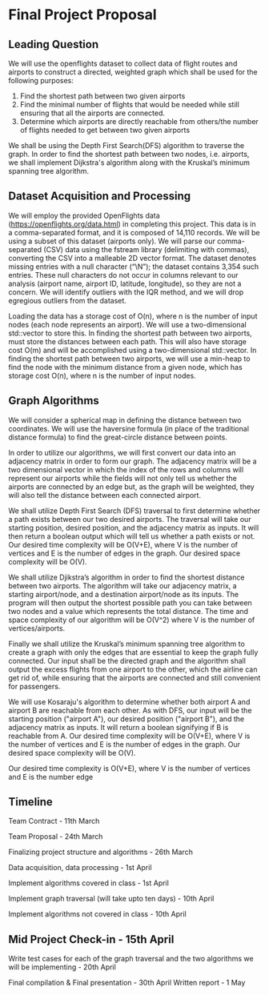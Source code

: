# Final Project Proposal

## Leading Question
We will use the openflights dataset to collect data of flight routes and airports to construct a directed, weighted graph which shall be used for the following purposes:
1) Find the shortest path between two given airports
2) Find the minimal number of flights that would be needed while still ensuring that all the airports are connected.
3) Determine which airports are directly reachable from others/the number of flights needed to get between two given airports

We shall be using the Depth First Search(DFS) algorithm to traverse the graph. In order to find the shortest path between two nodes, i.e. airports, we shall implement Dijkstra's algorithm along with the Kruskal’s minimum spanning tree algorithm.

## Dataset Acquisition and Processing
We will employ the provided OpenFlights data (https://openflights.org/data.html) in completing this project. This data is in a comma-separated format, and it is composed of 14,110 records. We will be using a subset of this dataset (airports only).
We will parse our comma-separated (CSV) data using the fstream library (delimiting with commas), converting the CSV into a malleable 2D vector format. The dataset denotes missing entries with a null character (“\N”); the dataset contains 3,354 such entries. These null characters do not occur in columns relevant to our analysis (airport name, airport ID, latitude, longitude), so they are not a concern. We will identify outliers with the IQR method, and we will drop egregious outliers from the dataset.

Loading the data has a storage cost of O(n), where n is the number of input nodes (each node represents an airport). We will use a two-dimensional std::vector to store this. In finding the shortest path between two airports, must store the distances between each path. This will also have storage cost O(m) and will be accomplished using a two-dimensional std::vector. In finding the shortest path between two airports, we will use a min-heap to find the node with the minimum distance from a given node, which has storage cost O(n), where n is the number of input nodes.

## Graph Algorithms
We will consider a spherical map in defining the distance between two coordinates. We will use the haversine formula (in place of the traditional distance formula) to find the great-circle distance between points.

In order to utilize our algorithms, we will first convert our data into an adjacency matrix in order to form our graph. The adjacency matrix will be a two dimensional vector in which the index of the rows and columns will represent our airports while the fields will not only tell us whether the airports are connected by an edge but, as the graph will be weighted, they will also tell the distance between each connected airport.

We shall utilize Depth First Search (DFS) traversal to first determine whether a path exists between our two desired airports. The traversal will take our starting position, desired position, and the adjacency matrix as inputs. It will then return a boolean output which will tell us whether a path exists or not. Our desired time complexity will be O(V+E), where V is the number of vertices and E is the number of edges in the graph. Our desired space complexity will be O(V).

We shall utilize Djikstra’s algorithm in order to find the shortest distance between two airports. The algorithm will take our adjacency matrix, a starting airport/node, and a destination airport/node as its inputs. The program will then output the shortest possible path you can take between two nodes and a value which represents the total distance. The time and space complexity of our algorithm will be O(V^2) where V is the number of vertices/airports. 

Finally we shall utilize the Kruskal’s minimum spanning tree algorithm to create a graph with only the edges that are essential to keep the graph fully connected. Our input shall be the directed graph and the algorithm shall output the excess flights from one airport to the other, which the airline can get rid of, while ensuring that the airports are connected and still convenient for passengers.

We will use Kosaraju's algorithm to determine whether both airport A and airport B are reachable from each other. As with DFS, our input will be the starting position ("airport A"), our desired position ("airport B"), and the adjacency matrix as inputs. It will return a boolean signifying if B is reachable from A. Our desired time complexity will be O(V+E), where V is the number of vertices and E is the number of edges in the graph. Our desired space complexity will be O(V).

Our desired time complexity is O(V+E), where V is the number of vertices and E is the number edge

## Timeline 

Team Contract - 11th March

Team Proposal - 24th March 

Finalizing project structure and algorithms - 26th March 

Data acquisition, data processing - 1st April 

Implement algorithms covered in class - 1st April 

Implement graph traversal (will take upto ten days) - 10th April 

Implement algorithms not covered in class - 10th April 

## Mid Project Check-in - 15th April 

Write test cases for each of the graph traversal and the two algorithms we will be implementing - 20th April 

Final compilation & Final presentation - 30th April 
Written report - 1 May




